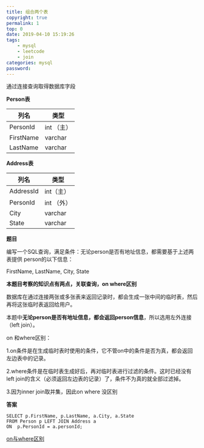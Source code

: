 ```yaml
---
title: 组合两个表
copyright: true
permalink: 1
top: 0
date: 2019-04-10 15:19:26
tags:
    - mysql
    - leetcode
    - join
categories: mysql
password:
---
```



通过连接查询取得数据库字段<!--more-->

**Person表**

列名  | 类型
---|---
PersonId | int （主）
FirstName | varchar 
LastName | varchar 

**Address表**

列名 | 类型 
---|---
AddressId | int（主） 
PersonId | int （外）
City | varchar 
State | varchar 

**题目**

编写一个SQL查询，满足条件：无论person是否有地址信息，都需要基于上述两表提供
person的以下信息：

FirstName, LastName, City, State

**本题目考察的知识点有两点，关联查询，on where区别**

数据库在通过连接两张或多张表来返回记录时，都会生成一张中间的临时表，然后再将这张临时表返回给用户。

本题中**无论person是否有地址信息，都会返回person信息**，所以选用左外连接（left join）。

on 和where区别：

1.on条件是在生成临时表时使用的条件，它不管on中的条件是否为真，都会返回左边表中的记录。
 
2.where条件是在临时表生成好后，再对临时表进行过滤的条件。这时已经没有left join的含义（必须返回左边表的记录）了，条件不为真的就全部过滤掉。

3.因为inner join取并集，因此on where 没区别


**答案**
```mysql
SELECT p.FirstName, p.LastName, a.City, a.State 
FROM Person p LEFT JOIN Address a 
ON  p.PersonId = a.personId;
```



[on与where区别](https://www.cnblogs.com/toSeeMyDream/p/6843984.html)